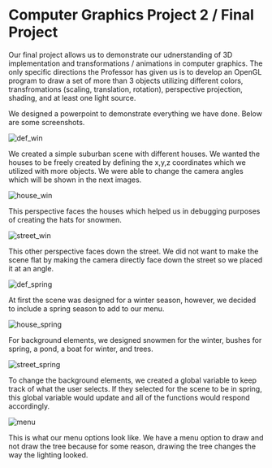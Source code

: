# Computer Graphics Project 2 / Final Project

Our final project allows us to demonstrate our udnerstanding of 3D implementation and transformations / animations in computer graphics. The only specific directions the Professor has given us is to develop an OpenGL program to draw a set of more than 3 objects utilizing different colors, transfromations (scaling, translation, rotation), perspective projection, shading, and at least one light source.

We designed a powerpoint to demonstrate everything we have done. Below are some screenshots.

![def_win](/Project2/Images/def_win.PNG)

We created a simple suburban scene with different houses. We wanted the houses to be freely created by defining the x,y,z coordinates which we utilized with more objects. We were able to change the camera angles which will be shown in the next images. 

![house_win](/Project2/Images/house_win.PNG)

This perspective faces the houses which helped us in debugging purposes of creating the hats for snowmen.

![street_win](/Project2/Images/street_win.PNG)

This other perspective faces down the street. We did not want to make the scene flat by making the camera directly face down the street so we placed it at an angle.

![def_spring](/Project2/Images/def_spring.PNG)

At first the scene was designed for a winter season, however, we decided to include a spring season to add to our menu. 

![house_spring](/Project2/Images/house_spring.PNG)

For background elements, we designed snowmen for the winter, bushes for spring, a pond, a boat for winter, and trees.

![street_spring](/Project2/Images/street_spring.PNG)

To change the background elements, we created a global variable to keep track of what the user selects. If they selected for the scene to be in spring, this global variable would update and all of the functions would respond accordingly.

![menu](/Project2/Images/menu.PNG)

This is what our menu options look like. We have a menu option to draw and not draw the tree because for some reason, drawing the tree changes the way the lighting looked.
